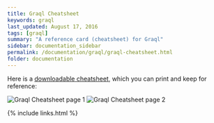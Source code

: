 ```yaml
---
title: Graql Cheatsheet
keywords: graql
last_updated: August 17, 2016
tags: [graql]
summary: "A reference card (cheatsheet) for Graql"
sidebar: documentation_sidebar
permalink: /documentation/graql/graql-cheatsheet.html
folder: documentation
---
```


Here is a [downloadable cheatsheet](../../images/graql-cheatsheet.pdf), which you can print and keep for reference: 

![Graql Cheatsheet page 1](/images/graql-cheatsheet-p1.png)
![Graql Cheatsheet page 2](/images/graql-cheatsheet-p2.png)

{% include links.html %}

